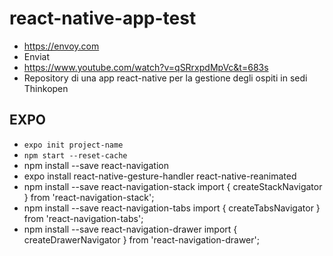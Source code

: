 # react-native-app-test

+ https://envoy.com
+ Enviat
+ https://www.youtube.com/watch?v=qSRrxpdMpVc&t=683s
+ Repository di una app react-native per la gestione degli ospiti in sedi Thinkopen

## EXPO

+ ```expo init project-name```
+ ```npm start --reset-cache```
+ npm install --save react-navigation
+ expo install react-native-gesture-handler react-native-reanimated
+ npm install --save react-navigation-stack
import { createStackNavigator } from 'react-navigation-stack';
+ npm install --save react-navigation-tabs
import { createTabsNavigator } from 'react-navigation-tabs';
+ npm install --save react-navigation-drawer
import { createDrawerNavigator } from 'react-navigation-drawer';
